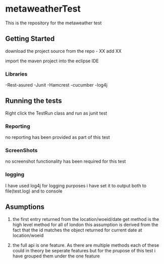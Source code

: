 # metaweatherTest
This is the repository for the metaweather test 

## Getting Started

download the project source from the repo - XX add XX

import the maven project into the eclipse IDE

### Libraries
 
-Rest-asured
-Junit 
-Hamcrest
-cucumber 
-log4j


## Running the tests
Right click the TestRun class and run as junit test

### Reporting

no reporting has been provided as part of this test

### ScreenShots

no screenshot functionality has been required for this test

### logging

I have used log4j for logging purposes i have set it to output both to file(test.log) and to console

## Asumptions

1. the first entry returned from the location/woeid/date get method is the high level method for all of london this assumption is derived from the fact that the id matches the object returned for current date at location/woeid 

2. the full api is one feature. As there are multiple methods each of these could in theory be seperate features but for the prupose of this test i have grouped them under the one feature


